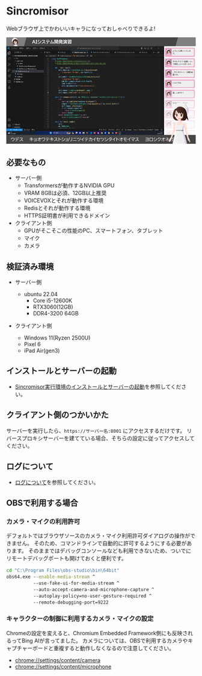 # Sincromisor

Webブラウザ上でかわいいキャラになっておしゃべりできるよ!

![配信画面の例](examples/sincromisor-example.png)

## 必要なもの

* サーバー側
  * Transformersが動作するNVIDIA GPU
  * VRAM 8GBは必須、12GB以上推奨
  * VOICEVOXとそれが動作する環境
  * Redisとそれが動作する環境
  * HTTPS証明書が利用できるドメイン
* クライアント側
  * GPUがそこそこの性能のPC、スマートフォン、タブレット
  * マイク
  * カメラ

## 検証済み環境

* サーバー側
  * ubuntu 22.04
    * Core i5-12600K
    * RTX3060(12GB)
    * DDR4-3200 64GB

* クライアント側
  * Windows 11(Ryzen 2500U)
  * Pixel 6
  * iPad Air(gen3)

## インストールとサーバーの起動

* [Sincromisor実行環境のインストールとサーバーの起動](INSTALL.md)を参照してください。

## クライアント側のつかいかた

サーバーを実行したら、`https://サーバー名:8001` にアクセスするだけです。
リバースプロキシサーバーを建てている場合、そちらの設定に従ってアクセスしてください。

## ログについて

* [ログについて](src/log/README.md)を参照してください。

## OBSで利用する場合

### カメラ・マイクの利用許可

デフォルトではブラウザソースのカメラ・マイク利用許可ダイアログの操作ができません。
そのため、コマンドラインで自動的に許可するようにする必要があります。
そのままではデバッグコンソールなども利用できないため、ついでにリモートデバッグポートも開けておくと便利です。

```bat
cd "C:\Program Files\obs-studio\bin\64bit"
obs64.exe --enable-media-stream ^
          --use-fake-ui-for-media-stream ^
          --auto-accept-camera-and-microphone-capture ^
          --autoplay-policy=no-user-gesture-required ^
          --remote-debugging-port=9222
```

### キャラクターの制御に利用するカメラ・マイクの設定

Chromeの設定を変えると、Chromium Embedded Framework側にも反映されるってBing AIが言ってました。
カメラについては、OBSで利用するカメラやキャプチャーボードと重複すると動作しなくなるので注意してください。

* <chrome://settings/content/camera>
* [chrome://settings/content/microphone](chrome://settings/content/camera)
